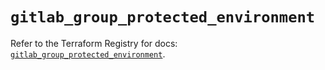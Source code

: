 # `gitlab_group_protected_environment`

Refer to the Terraform Registry for docs: [`gitlab_group_protected_environment`](https://registry.terraform.io/providers/gitlabhq/gitlab/17.0.1/docs/resources/group_protected_environment).

